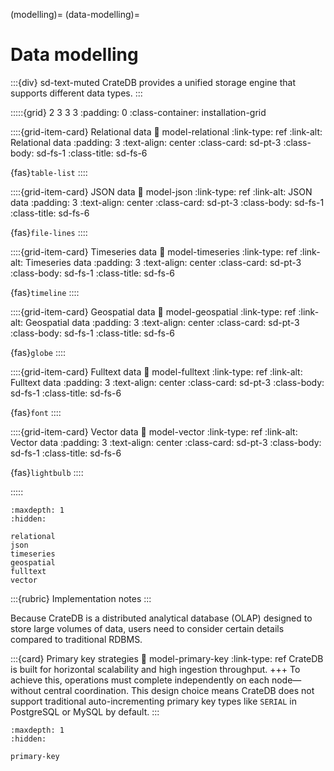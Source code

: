 (modelling)=
(data-modelling)=
# Data modelling

:::{div} sd-text-muted
CrateDB provides a unified storage engine that supports different data types.
:::

:::::{grid} 2 3 3 3
:padding: 0
:class-container: installation-grid

::::{grid-item-card} Relational data
:link: model-relational
:link-type: ref
:link-alt: Relational data
:padding: 3
:text-align: center
:class-card: sd-pt-3
:class-body: sd-fs-1
:class-title: sd-fs-6

{fas}`table-list`
::::

::::{grid-item-card} JSON data
:link: model-json
:link-type: ref
:link-alt: JSON data
:padding: 3
:text-align: center
:class-card: sd-pt-3
:class-body: sd-fs-1
:class-title: sd-fs-6

{fas}`file-lines`
::::

::::{grid-item-card} Timeseries data
:link: model-timeseries
:link-type: ref
:link-alt: Timeseries data
:padding: 3
:text-align: center
:class-card: sd-pt-3
:class-body: sd-fs-1
:class-title: sd-fs-6

{fas}`timeline`
::::

::::{grid-item-card} Geospatial data
:link: model-geospatial
:link-type: ref
:link-alt: Geospatial data
:padding: 3
:text-align: center
:class-card: sd-pt-3
:class-body: sd-fs-1
:class-title: sd-fs-6

{fas}`globe`
::::

::::{grid-item-card} Fulltext data
:link: model-fulltext
:link-type: ref
:link-alt: Fulltext data
:padding: 3
:text-align: center
:class-card: sd-pt-3
:class-body: sd-fs-1
:class-title: sd-fs-6

{fas}`font`
::::

::::{grid-item-card} Vector data
:link: model-vector
:link-type: ref
:link-alt: Vector data
:padding: 3
:text-align: center
:class-card: sd-pt-3
:class-body: sd-fs-1
:class-title: sd-fs-6

{fas}`lightbulb`
::::

:::::


```{toctree}
:maxdepth: 1
:hidden:

relational
json
timeseries
geospatial
fulltext
vector
```

:::{rubric} Implementation notes
:::

Because CrateDB is a distributed analytical database (OLAP) designed to store
large volumes of data, users need to consider certain details compared to
traditional RDBMS.


:::{card} Primary key strategies
:link: model-primary-key
:link-type: ref
CrateDB is built for horizontal scalability and high ingestion throughput.
+++
To achieve this, operations must complete independently on each node—without
central coordination. This design choice means CrateDB does not support
traditional auto-incrementing primary key types like `SERIAL` in PostgreSQL
or MySQL by default.
:::

```{toctree}
:maxdepth: 1
:hidden:

primary-key
```
